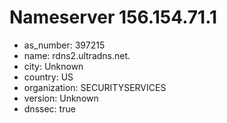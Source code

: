 # Nameserver 156.154.71.1

* as_number: 397215
* name: rdns2.ultradns.net.
* city: Unknown
* country: US
* organization: SECURITYSERVICES
* version: Unknown
* dnssec: true
